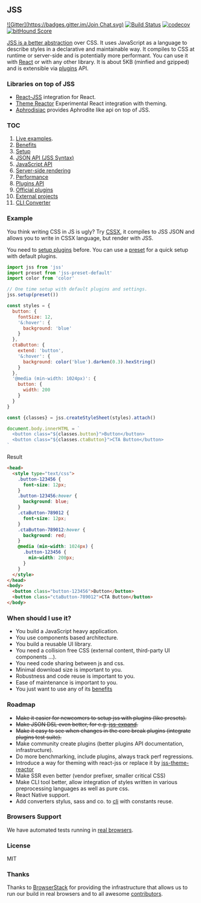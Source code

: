 ## JSS

[![Gitter](https://badges.gitter.im/Join Chat.svg)](https://gitter.im/cssinjs/lobby)
[![Build Status](https://travis-ci.org/cssinjs/jss.svg?branch=master)](https://travis-ci.org/cssinjs/jss)
[![codecov](https://codecov.io/gh/cssinjs/jss/branch/master/graph/badge.svg)](https://codecov.io/gh/cssinjs/jss)
[![bitHound Score](https://www.bithound.io/cssinjs/jss/badges/score.svg)](https://www.bithound.io/cssinjs/jss)

[JSS is a better abstraction](https://medium.com/@oleg008/jss-is-css-d7d41400b635) over CSS. It uses JavaScript as a language to describe styles in a declarative and maintainable way. It compiles to CSS at runtime or server-side and is potentially more performant. You can use it with [React](https://github.com/cssinjs/react-jss) or with any other library. It is about 5KB (minfied and gzipped) and is extensible via [plugins](./docs/plugins.md) API.

### Libraries on top of JSS

- [React-JSS](https://github.com/cssinjs/react-jss) integration for React.
- [Theme Reactor](https://github.com/nathanmarks/jss-theme-reactor) Experimental React integration with theming.
- [Aphrodisiac](https://github.com/cssinjs/aphrodisiac) provides Aphrodite like api on top of JSS.


### TOC

1. [Live examples](http://cssinjs.github.io/examples/index.html).
1. [Benefits](./docs/benefits.md)
1. [Setup](./docs/setup.md)
1. [JSON API (JSS Syntax)](./docs/json-api.md)
1. [JavaScript API](./docs/js-api.md)
1. [Server-side rendering](./docs/ssr.md)
1. [Performance](./docs/performance.md)
1. [Plugins API](./docs/plugins.md)
1. [Official plugins](https://github.com/cssinjs?query=jss-)
1. [External projects](./docs/external-projects.md)
1. [CLI Converter](https://github.com/cssinjs/cli)


### Example

You think writing CSS in JS is ugly?
Try [CSSX](https://github.com/krasimir/cssx), it compiles to JSS JSON and allows you to write  in CSSX language, but render with JSS.

You need to [setup plugins](./docs/setup.md#setup-with-plugins) before.
You can use a [preset](https://github.com/cssinjs/jss-preset-default) for a quick setup with default plugins.

```javascript
import jss from 'jss'
import preset from 'jss-preset-default'
import color from 'color'

// One time setup with default plugins and settings.
jss.setup(preset())

const styles = {
  button: {
    fontSize: 12,
    '&:hover': {
      background: 'blue'
    }
  },
  ctaButton: {
    extend: 'button',
    '&:hover': {
      background: color('blue').darken(0.3).hexString()
    }
  },
  '@media (min-width: 1024px)': {
    button: {
      width: 200
    }
  }
}

const {classes} = jss.createStyleSheet(styles).attach()

document.body.innerHTML = `
  <button class="${classes.button}">Button</button>
  <button class="${classes.ctaButton}">CTA Button</button>
`
```

Result

```html
<head>
  <style type="text/css">
    .button-123456 {
      font-size: 12px;
    }
    .button-123456:hover {
      background: blue;
    }
    .ctaButton-789012 {
      font-size: 12px;
    }
    .ctaButton-789012:hover {
      background: red;
    }
    @media (min-width: 1024px) {
      .button-123456 {
        min-width: 200px;
      }
    }
  </style>
</head>
<body>
  <button class="button-123456">Button</button>
  <button class="ctaButton-789012">CTA Button</button>
</body>
```
### When should I use it?

- You build a JavaScript heavy application.
- You use components based architecture.
- You build a reusable UI library.
- You need a collision free CSS (external content, third-party UI components ...).
- You need code sharing between js and css.
- Minimal download size is important to you.
- Robustness and code reuse is important to you.
- Ease of maintenance is important to you.
- You just want to use any of its [benefits](./docs/benefits.md)

### Roadmap

- ~~Make it easier for newcomers to setup jss with plugins (like presets).~~
- ~~Make JSON DSL even better, for e.g. [jss-expand](https://github.com/typical000/jss-expand).~~
- ~~Make it easy to see when changes in the core break plugins (integrate plugins test suite).~~
- Make community create plugins (better plugins API documentation, infrastructure).
- Do more benchmarking, include plugins, always track perf regressions.
- Introduce a way for theming with react-jss or replace it by [jss-theme-reactor](https://github.com/nathanmarks/jss-theme-reactor)
- Make SSR even better (vendor prefixer, smaller critical CSS)
- Make CLI tool better, allow integration of styles written in various preprocessing languages as well as pure css.
- React Native support.
- Add converters stylus, sass and co. to [cli](https://github.com/cssinjs/cli) with constants reuse.

### Browsers Support

We have automated tests running in [real browsers](./browsers.json).

### License

MIT

### Thanks

Thanks to [BrowserStack](https://www.browserstack.com) for providing the infrastructure that allows us to run our build in real browsers and to all awesome [contributors](https://github.com/cssinjs/jss/graphs/contributors).
